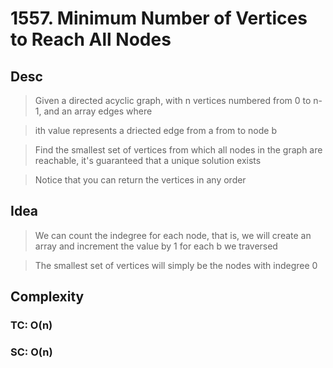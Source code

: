 # 1557. Minimum Number of Vertices to Reach All Nodes

## Desc

> Given a directed acyclic graph, with n vertices numbered from 0 to n-1, and an array edges where

> ith value represents a driected edge from a from to node b

> Find the smallest set of vertices from which all nodes in the graph are reachable, it's guaranteed that a unique solution exists

> Notice that you can return the vertices in any order

## Idea

> We can count the indegree for each node, that is, we will create an array and increment the value by 1 for each b we traversed

> The smallest set of vertices will simply be the nodes with indegree 0

## Complexity

### TC: O(n)

### SC: O(n)


